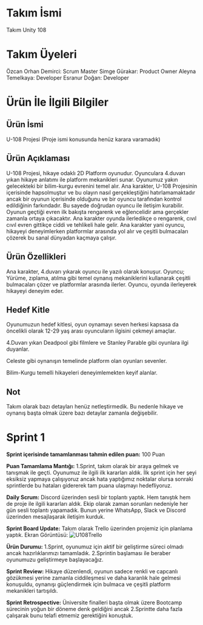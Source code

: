# Takım İsmi
Takım Unity 108
# Takım Üyeleri
Özcan Orhan Demirci: Scrum Master
Simge Gürakar: Product Owner
Aleyna Temelkaya: Developer
Esranur Doğan: Developer
# Ürün İle İlgili Bilgiler
## Ürün İsmi
U-108 Projesi (Proje ismi konusunda henüz karara varamadık)
## Ürün Açıklaması
U-108 Projesi, hikaye odaklı 2D Platform oyunudur. Oyunculara 4.duvarı yıkan hikaye anlatımı ile platform mekanikleri sunar. Oyunumuz yakın gelecekteki bir bilim-kurgu evrenini temel alır. Ana karakter, U-108 Projesinin içerisinde hapsolmuştur ve bu olayın nasıl gerçekleştiğini hatırlamamaktadır ancak  bir oyunun içerisinde olduğunu ve bir oyuncu tarafından kontrol edildiğinin farkındadır. Bu sayede doğrudan oyuncu ile iletişim kurabilir. Oyunun geçtiği evren ilk bakışta rengarenk ve eğlencelidir ama gerçekler zamanla ortaya çıkacaktır. Ana karakter oyunda ilerledikçe o rengarenk, cıvıl cıvıl evren gittikçe ciddi ve tehlikeli hale gelir. Ana karakter yani oyuncu, hikayeyi deneyimlerken platformlar arasında yol alır ve çeşitli bulmacaları çözerek bu sanal dünyadan kaçmaya çalışır.
## Ürün Özellikleri
Ana karakter, 4.duvarı yıkarak oyuncu ile yazılı olarak konuşur.
Oyuncu; Yürüme, zıplama, atılma gibi temel oynanış mekaniklerini kullanarak çeşitli bulmacaları çözer ve platformlar arasında ilerler.
Oyuncu, oyunda ilerleyerek hikayeyi deneyim eder.
## Hedef Kitle
Oyunumuzun hedef kitlesi, oyun oynamayı seven herkesi kapsasa da öncelikli olarak 12-29 yaş arası oyuncuların ilgisini çekmeyi amaçlar.

4.Duvarı yıkan Deadpool gibi filmlere ve Stanley Parable gibi oyunlara ilgi duyanlar.

Celeste gibi oynanışın temelinde platform olan oyunları sevenler.

Bilim-Kurgu temelli hikayeleri deneyimlemekten keyif alanlar.

## Not
Takım olarak bazı detayları henüz netleştirmedik. Bu nedenle hikaye ve oynanış başta olmak üzere bazı detaylar zamanla değişebilir.
# Sprint 1
**Sprint içerisinde tamamlanması tahmin edilen puan:** 100 Puan

**Puan Tamamlama Mantığı:** 1.Sprint, takım olarak bir araya gelmek ve tanışmak ile geçti. Oyunumuz ile ilgili ilk kararları aldık. İlk sprint için her şeyi eksiksiz yapmaya çalışıyoruz ancak hata yaptığımız noktalar olursa sonraki sprintlerde bu hataları gidererek tam puana ulaşmayı hedefliyoruz.

**Daily Scrum:** Discord üzerinden sesli bir toplantı yaptık. Hem tanıştık hem de proje ile ilgili kararları aldık. Ekip olarak zaman sorunları nedeniyle her gün sesli toplantı yapamadık. Bunun yerine WhatsApp, Slack ve Discord üzerinden mesajlaşarak iletişim kurduk.

**Sprint Board Update:** Takım olarak Trello üzerinden projemiz için planlama yaptık. Ekran Görüntüsü:
![U108Trello](https://github.com/OzcanOrhanDemirci/U-108/assets/121283180/76db0425-3ee6-4e9b-86c7-e9e8c7b64d3d)

**Ürün Durumu:** 1.Sprint, oyunumuz için aktif bir geliştirme süreci olmadı ancak hazırlıklarımızı tamamladık. 2.Sprintin başlaması ile beraber oyunumuzu geliştirmeye başlayacağız.

**Sprint Review:** Hikaye düzenlendi, oyunun sadece renkli ve capcanlı gözükmesi yerine zamanla ciddileşmesi ve daha karanlık hale gelmesi konuşuldu, oynanışı güçlendirmek için bulmaca ve çeşitli platform mekanikleri tartışıldı.

**Sprint Retrospective:** Üniversite finalleri başta olmak üzere Bootcamp sürecinin yoğun bir döneme denk geldiğini ancak 2.Sprintte daha fazla çalışarak bunu telafi etmemiz gerektiğini konuştuk.
